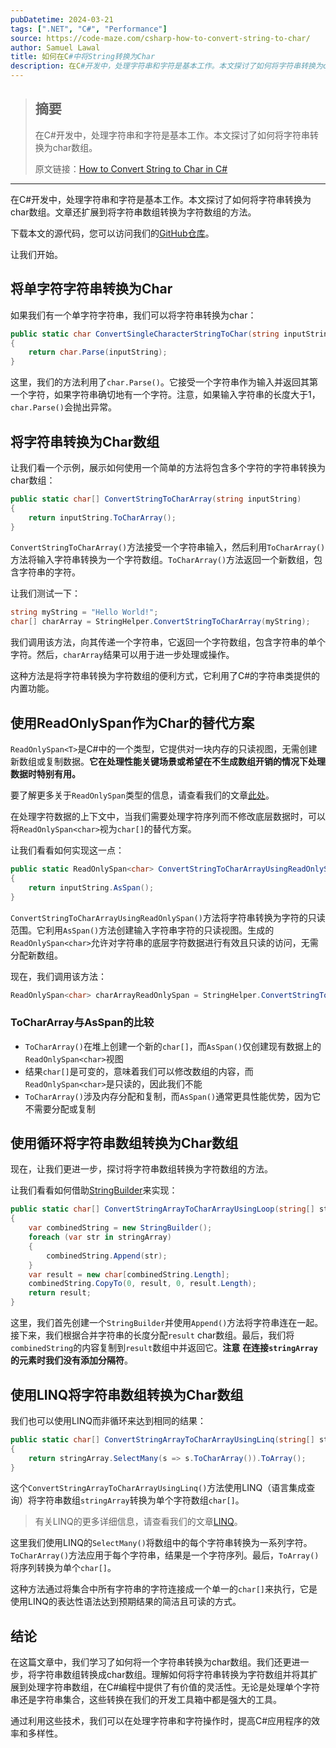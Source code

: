```yaml
---
pubDatetime: 2024-03-21
tags: [".NET", "C#", "Performance"]
source: https://code-maze.com/csharp-how-to-convert-string-to-char/
author: Samuel Lawal
title: 如何在C#中将String转换为Char
description: 在C#开发中，处理字符串和字符是基本工作。本文探讨了如何将字符串转换为char数组。
---
```


> ## 摘要
>
> 在C#开发中，处理字符串和字符是基本工作。本文探讨了如何将字符串转换为char数组。
>
> 原文链接：[How to Convert String to Char in C#](https://code-maze.com/csharp-how-to-convert-string-to-char/)

---

在C#开发中，处理字符串和字符是基本工作。本文探讨了如何将字符串转换为char数组。文章还扩展到将字符串数组转换为字符数组的方法。

下载本文的源代码，您可以访问我们的[GitHub仓库](https://github.com/CodeMazeBlog/CodeMazeGuides/tree/main/strings-csharp/ConvertingStringToCharArrayInCSharp)。

让我们开始。

## 将单字符字符串转换为Char

如果我们有一个单字符字符串，我们可以将字符串转换为char：

```csharp
public static char ConvertSingleCharacterStringToChar(string inputString)
{
    return char.Parse(inputString);
}
```

这里，我们的方法利用了`char.Parse()`。它接受一个字符串作为输入并返回其第一个字符，如果字符串确切地有一个字符。注意，如果输入字符串的长度大于1，`char.Parse()`会抛出异常。

## 将字符串转换为Char数组

让我们看一个示例，展示如何使用一个简单的方法将包含多个字符的字符串转换为char数组：

```csharp
public static char[] ConvertStringToCharArray(string inputString)
{
    return inputString.ToCharArray();
}
```

`ConvertStringToCharArray()`方法接受一个字符串输入，然后利用`ToCharArray()`方法将输入字符串转换为一个字符数组。`ToCharArray()`方法返回一个新数组，包含字符串的字符。

让我们测试一下：

```csharp
string myString = "Hello World!";
char[] charArray = StringHelper.ConvertStringToCharArray(myString);
```

我们调用该方法，向其传递一个字符串，它返回一个字符数组，包含字符串的单个字符。然后，`charArray`结果可以用于进一步处理或操作。

这种方法是将字符串转换为字符数组的便利方式，它利用了C#的字符串类提供的内置功能。

## 使用ReadOnlySpan作为Char的替代方案

`ReadOnlySpan<T>`是C#中的一个类型，它提供对一块内存的只读视图，无需创建新数组或复制数据。**它在处理性能关键场景或希望在不生成数组开销的情况下处理数据时特别有用。**

要了解更多关于`ReadOnlySpan`类型的信息，请查看我们的文章[此处](https://code-maze.com/csharp-span-to-improve-application-performance/)。

在处理字符数据的上下文中，当我们需要处理字符序列而不修改底层数据时，可以将`ReadOnlySpan<char>`视为`char[]`的替代方案。

让我们看看如何实现这一点：

```csharp
public static ReadOnlySpan<char> ConvertStringToCharArrayUsingReadOnlySpan(string inputString)
{
    return inputString.AsSpan();
}
```

`ConvertStringToCharArrayUsingReadOnlySpan()`方法将字符串转换为字符的只读范围。它利用`AsSpan()`方法创建输入字符串字符的只读视图。生成的`ReadOnlySpan<char>`允许对字符串的底层字符数据进行有效且只读的访问，无需分配新数组。

现在，我们调用该方法：

```csharp
ReadOnlySpan<char> charArrayReadOnlySpan = StringHelper.ConvertStringToCharArrayUsingReadOnlySpan(myString);
```

### ToCharArray与AsSpan的比较

- `ToCharArray()`在堆上创建一个新的`char[]`，而`AsSpan()`仅创建现有数据上的`ReadOnlySpan<char>`视图
- 结果`char[]`是可变的，意味着我们可以修改数组的内容，而`ReadOnlySpan<char>`是只读的，因此我们不能
- `ToCharArray()`涉及内存分配和复制，而`AsSpan()`通常更具性能优势，因为它不需要分配或复制

## 使用循环将字符串数组转换为Char数组

现在，让我们更进一步，探讨将字符串数组转换为字符数组的方法。

让我们看看如何借助[StringBuilder](https://code-maze.com/stringbuilder-csharp/)来实现：

```csharp
public static char[] ConvertStringArrayToCharArrayUsingLoop(string[] stringArray)
{
    var combinedString = new StringBuilder();
    foreach (var str in stringArray)
    {
        combinedString.Append(str);
    }
    var result = new char[combinedString.Length];
    combinedString.CopyTo(0, result, 0, result.Length);
    return result;
}
```

这里，我们首先创建一个`StringBuilder`并使用`Append()`方法将字符串连在一起。接下来，我们根据合并字符串的长度分配`result` char数组。最后，我们将`combinedString`的内容复制到`result`数组中并返回它。**注意** **在连接`stringArray`的元素时我们没有添加分隔符**。

## 使用LINQ将字符串数组转换为Char数组

我们也可以使用LINQ而非循环来达到相同的结果：

```csharp
public static char[] ConvertStringArrayToCharArrayUsingLinq(string[] stringArray)
{
    return stringArray.SelectMany(s => s.ToCharArray()).ToArray();
}
```

这个`ConvertStringArrayToCharArrayUsingLinq()`方法使用LINQ（语言集成查询）将字符串数组`stringArray`转换为单个字符数组`char[]`。

> 有关LINQ的更多详细信息，请查看我们的文章[LINQ](https://code-maze.com/linq-csharp-basic-concepts/)。

这里我们使用LINQ的`SelectMany()`将数组中的每个字符串转换为一系列字符。`ToCharArray()`方法应用于每个字符串，结果是一个字符序列。最后，`ToArray()`将序列转换为单个`char[]`。

这种方法通过将集合中所有字符串的字符连接成一个单一的`char[]`来执行，它是使用LINQ的表达性语法达到预期结果的简洁且可读的方式。

## 结论

在这篇文章中，我们学习了如何将一个字符串转换为char数组。我们还更进一步，将字符串数组转换成char数组。理解如何将字符串转换为字符数组并将其扩展到处理字符串数组，在C#编程中提供了有价值的灵活性。无论是处理单个字符串还是字符串集合，这些转换在我们的开发工具箱中都是强大的工具。

通过利用这些技术，我们可以在处理字符串和字符操作时，提高C#应用程序的效率和多样性。
